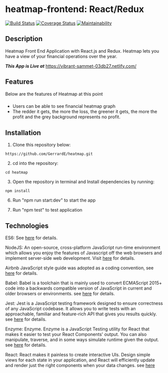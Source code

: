 
# heatmap-frontend: React/Redux
[![Build Status](https://travis-ci.org/GerrardE/heatmap.svg?branch=master)](https://travis-ci.org/GerrardE/heatmap) [![Coverage Status](https://coveralls.io/repos/github/GerrardE/heatmap/badge.svg?branch=master)](https://coveralls.io/github/GerrardE/heatmap?branch=master) [![Maintainability](https://api.codeclimate.com/v1/badges/ec3275da72fa854dc9c5/maintainability)](https://codeclimate.com/github/GerrardE/heatmap/maintainability)

## Description
Heatmap Front End Application with React.js and Redux. Heatmap lets you have a view of your financial operations over the year.

**_This App is Live at_** https://vibrant-sammet-03db27.netlify.com/

## Features
Below are the features of Heatmap at this point

###
- Users can be able to see financial heatmap graph <br>
- The redder it gets, the more the loss, the greener it gets, the more the profit and the grey background represents no profit.  <br>


## Installation
1. Clone this repository below:
```
https://github.com/GerrardE/heatmap.git
```
2. cd into the repository:
```
cd heatmap
```
3. Open the repository in terminal and Install dependencies by running:
```
npm install
```

6. Run "npm run start:dev" to start the app

8. Run "npm test" to test application


## Technologies

ES6: See [here](https://en.wikipedia.org/wiki/ECMAScript) for details.

NodeJS: An open-source, cross-platform JavaScript run-time environment which allows you enjoy the features of Javascript off the web browsers and implement server-side web development. Visit [here](https://nodejs.org/en/) for details.

Airbnb JavaScript style guide was adopted as a coding convention, see [here](https://github.com/airbnb/javascript) for details.

Babel: Babel is a toolchain that is mainly used to convert ECMAScript 2015+ code into a backwards compatible version of JavaScript in current and older browsers or environments.  see [here](https://babeljs.io/docs/en/) for details.

Jest: Jest is a JavaScript testing framework designed to ensure correctness of any JavaScript codebase. It allows you to write tests with an approachable, familiar and feature-rich API that gives you results quickly. see [here](https://jestjs.io/) for details.

Enzyme: Enzyme. Enzyme is a JavaScript Testing utility for React that makes it easier to test your React Components' output. You can also manipulate, traverse, and in some ways simulate runtime given the output. see [here](https://github.com/airbnb/enzyme) for details.

React: React makes it painless to create interactive UIs. Design simple views for each state in your application, and React will efficiently update and render just the right components when your data changes. see [here](https://reactjs.org/)